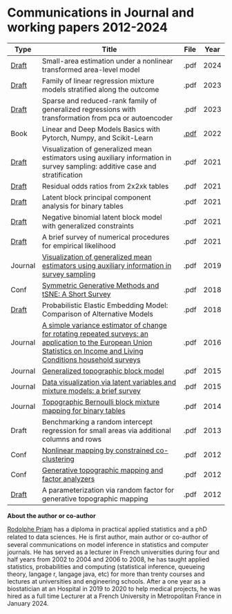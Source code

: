 # Communications in Journal and working papers 2012-2024

| Type | Title | File |Year |
| --- | --- | --- | --- |
| [Draft](https://hal.science/hal-04225025/) | Small-area estimation under a nonlinear transformed area-level model | .pdf | 2024 |
| [Draft](https://hal.science/hal-04179813) | Family of linear regression mixture models stratified along the outcome | .pdf | 2023 |
| [Draft](https://hal.science/hal-03923916) | Sparse and reduced-rank family of generalized regressions with transformation from pca or autoencoder | .pdf | 2023 |
| Book | Linear and Deep Models Basics with Pytorch, Numpy, and Scikit-Learn | [.pdf](https://github.com/rpriam/book1/blob/main/text/book_pytorch_scikit_learn_numpy.pdf) | 2022 |
| [Draft](https://hal.science/hal-02473840) | Visualization of generalized mean estimators using auxiliary information in survey sampling: additive case and stratification | .pdf | 2021 |
| [Draft](https://hal.science/hal-03232091) | Residual odds ratios from 2x2xk tables | .pdf | 2021 |
| [Draft](https://hal.science/hal-03182148) | Latent block principal component analysis for binary tables | .pdf | 2021 |
| [Draft](https://hal.science/hal-03172789) | Negative binomial latent block model with generalized constraints | .pdf | 2021 |
| [Draft](https://hal.science/hal-03095014) | A brief survey of numerical procedures for empirical likelihood | .pdf | 2021 |
| Journal | [Visualization of generalized mean estimators using auxiliary information in survey sampling](https://www.tandfonline.com/doi/full/10.1080/03610926.2019.1601224) | .pdf | 2019 |
| Conf | [Symmetric Generative Methods and tSNE: A Short Survey](https://www.scitepress.org/Link.aspx?doi=10.5220/0006684303560363) | .pdf | 2018 |
| [Draft](https://hal.science/hal-03348013) | Probabilistic Elastic Embedding Model: Comparison of Alternative Models | .pdf | 2018 |
| Journal | [A simple variance estimator of change for rotating repeated surveys: an application to the European Union Statistics on Income and Living Conditions household surveys](https://www.jstor.org/stable/43965804) | .pdf | 2016 |
| Journal | [Generalized topographic block model](https://www.sciencedirect.com/science/article/pii/S0925231215012795) | .pdf | 2015 |
| Journal |  [Data visualization via latent variables and mixture models: a brief survey](https://link.springer.com/article/10.1007/s10044-015-0521-z) | .pdf | 2015 |
| Journal | [Topographic Bernoulli block mixture mapping for binary tables](https://link.springer.com/article/10.1007/s10044-014-0368-8) | .pdf | 2014 |
| Draft | Benchmarking a random intercept regression for small areas via additional columns and rows | .pdf | 2013 |
| Conf | [Nonlinear mapping by constrained co-clustering](https://www.scitepress.org/PublicationsDetail.aspx?ID=sctjq/0BnCY=&t=1) |.pdf | 2012 |
| Conf | [Generative topographic mapping and factor analyzers](https://www.scitepress.org/PublicationsDetail.aspx?ID=ffu/rwjMJrs=&t=1) |.pdf | 2012 |
| [Draft](https://hal.science/hal-02927200/) | A parameterization via random factor for generative topographic mapping | .pdf | 2012 |

**About the author or co-author**

[Rodolphe Priam](https://github.com/rpriam/book1/blob/main/text/cv_priam_rodolphe.pdf) has a diploma in practical applied statistics and a phD related to data sciences. He is ﬁrst author, main author or co-author of several communications on model inference in statistics and computer journals. He has served as a lecturer in French universities during four and half years from 2002 to 2004 and 2006 to 2008, he has taught applied statistics, probabilities and computing (statistical inference, queueing theory, langage r, langage java, etc) for more than trenty courses and lectures at universities and engineering schools. After a one year as a biostatician at an Hospital in 2019 to 2020 to help medical projects, he was hired as a full time Lecturer at a French University in Metropolitan France in January 2024.
